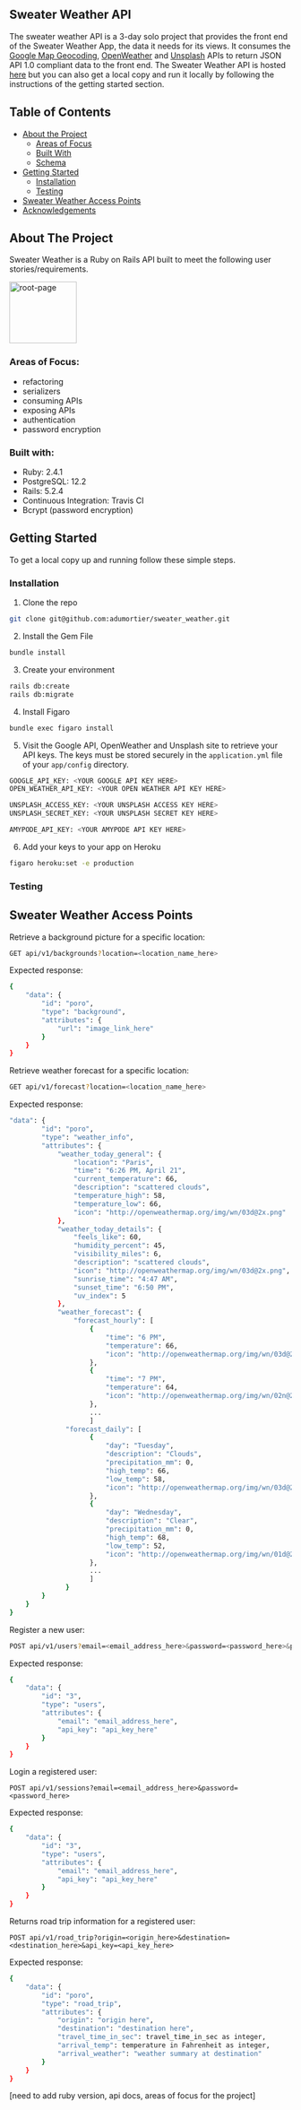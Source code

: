 ## Sweater Weather API

The sweater weather API is a 3-day solo project that provides the front end of the Sweater Weather App, the data it needs for its views. It consumes the [Google Map Geocoding](https://developers.google.com/maps/documentation), [OpenWeather](https://openweathermap.org/api/one-call-api) and [Unsplash](https://unsplash.com/documentation) APIs to return JSON API 1.0 compliant data to the front end. The Sweater Weather API is hosted [here](https://thesweaterweather.herokuapp.com/) but you can also get a local copy and run it locally by following the instructions of the getting started section.

## Table of Contents

* [About the Project](#about-the-project)
  * [Areas of Focus](#demo)
  * [Built With](#built-with)
  * [Schema](#schema)
* [Getting Started](#getting-started)
  * [Installation](#installation)
  * [Testing](#testing)
* [Sweater Weather Access Points](#access-point)
* [Acknowledgements](#acknowledgements)

## About The Project

Sweater Weather is a Ruby on Rails API built to meet the following user stories/requirements.

<img src="app/assets/images/root.png" alt="root-page" width="120" height="110">

### Areas of Focus: 

- refactoring
- serializers
- consuming APIs
- exposing APIs
- authentication
- password encryption

### Built with:

- Ruby: 2.4.1
- PostgreSQL: 12.2
- Rails: 5.2.4
- Continuous Integration: Travis CI
- Bcrypt (password encryption)



## Getting Started

To get a local copy up and running follow these simple steps.

### Installation

1. Clone the repo
```sh
git clone git@github.com:adumortier/sweater_weather.git
```
2. Install the Gem File
```sh
bundle install
```
3. Create your environment
```sh
rails db:create
rails db:migrate
```
4. Install Figaro
```sh
bundle exec figaro install
```
5. Visit the Google API, OpenWeather and Unsplash site to retrieve your API keys. The keys must be stored securely in the `application.yml` file of your `app/config` directory.

```sh
GOOGLE_API_KEY: <YOUR GOOGLE API KEY HERE>
OPEN_WEATHER_API_KEY: <YOUR OPEN WEATHER API KEY HERE>

UNSPLASH_ACCESS_KEY: <YOUR UNSPLASH ACCESS KEY HERE>
UNSPLASH_SECRET_KEY: <YOUR UNSPLASH SECRET KEY HERE>

AMYPODE_API_KEY: <YOUR AMYPODE API KEY HERE>
```
6. Add your keys to your app on Heroku 

```sh
figaro heroku:set -e production
```

### Testing

## Sweater Weather Access Points 

Retrieve a background picture for a specific location:
```sh
GET api/v1/backgrounds?location=<location_name_here>
```
Expected response: 
```sh
{
    "data": {
        "id": "poro",
        "type": "background",
        "attributes": {
            "url": "image_link_here"
        }
    }
}
```
Retrieve weather forecast for a specific location:
```sh
GET api/v1/forecast?location=<location_name_here>
```
Expected response: 
```sh
"data": {
        "id": "poro",
        "type": "weather_info",
        "attributes": {
            "weather_today_general": {
                "location": "Paris",
                "time": "6:26 PM, April 21",
                "current_temperature": 66,
                "description": "scattered clouds",
                "temperature_high": 58,
                "temperature_low": 66,
                "icon": "http://openweathermap.org/img/wn/03d@2x.png"
            },
            "weather_today_details": {
                "feels_like": 60,
                "humidity_percent": 45,
                "visibility_miles": 6,
                "description": "scattered clouds",
                "icon": "http://openweathermap.org/img/wn/03d@2x.png",
                "sunrise_time": "4:47 AM",
                "sunset_time": "6:50 PM",
                "uv_index": 5
            },
            "weather_forecast": {
                "forecast_hourly": [
                    {
                        "time": "6 PM",
                        "temperature": 66,
                        "icon": "http://openweathermap.org/img/wn/03d@2x.png"
                    },
                    {
                        "time": "7 PM",
                        "temperature": 64,
                        "icon": "http://openweathermap.org/img/wn/02n@2x.png"
                    },
                    ...
                    ]
              "forecast_daily": [
                    {
                        "day": "Tuesday",
                        "description": "Clouds",
                        "precipitation_mm": 0,
                        "high_temp": 66,
                        "low_temp": 58,
                        "icon": "http://openweathermap.org/img/wn/03d@2x.png"
                    },
                    {
                        "day": "Wednesday",
                        "description": "Clear",
                        "precipitation_mm": 0,
                        "high_temp": 68,
                        "low_temp": 52,
                        "icon": "http://openweathermap.org/img/wn/01d@2x.png"
                    },
                    ...
                    ]      
              }
        }
    }
}

```
Register a new user:
```sh
POST api/v1/users?email=<email_address_here>&password=<password_here>&password_confirmation=<confirmation_password_here>
```
Expected response: 
```sh
{
    "data": {
        "id": "3",
        "type": "users",
        "attributes": {
            "email": "email_address_here",
            "api_key": "api_key_here"
        }
    }
}
```
Login a registered user:
```
POST api/v1/sessions?email=<email_address_here>&password=<password_here>
```
Expected response: 
```sh
{
    "data": {
        "id": "3",
        "type": "users",
        "attributes": {
            "email": "email_address_here",
            "api_key": "api_key_here"
        }
    }
}
```

Returns road trip information for a registered user:
```
POST api/v1/road_trip?origin=<origin_here>&destination=<destination_here>&api_key=<api_key_here>
```
Expected response: 
```sh
{
    "data": {
        "id": "poro",
        "type": "road_trip",
        "attributes": {
            "origin": "origin here",
            "destination": "destination here",
            "travel_time_in_sec": travel_time_in_sec as integer,
            "arrival_temp": temperature in Fahrenheit as integer,
            "arrival_weather": "weather summary at destination"
        }
    }
}
```
[need to add ruby version, api docs, areas of focus for the project]
